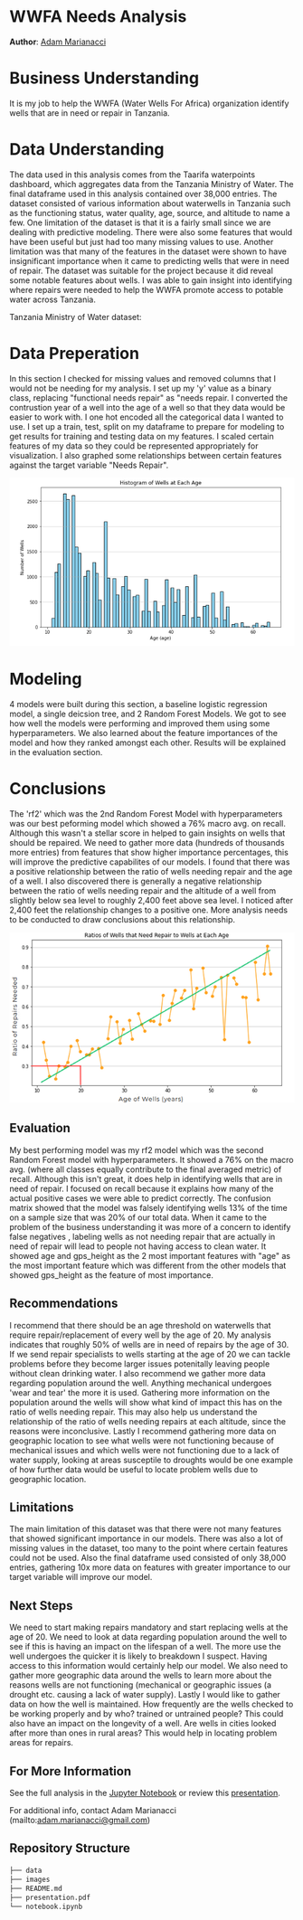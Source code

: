 # WWFA Needs Analysis 

**Author**: [Adam Marianacci](mailto:adam.marianacci@gmail.com)

# Business Understanding

It is my job to help the WWFA (Water Wells For Africa) organization identify wells that are in need or repair in Tanzania.

# Data Understanding

The data used in this analysis comes from the Taarifa waterpoints dashboard, which aggregates data from the Tanzania Ministry of Water. The final dataframe used in this analysis contained over 38,000 entries. The dataset consisted of various information about waterwells in Tanzania such as the functioning status, water quality,  age, source, and altitude to name a few. One limitation of the dataset is that it is a fairly small since we are dealing with predictive modeling. There were also some features that would have been useful but just had too many missing values to use. Another limitation was that many of the features in the dataset were shown to have insignificant importance when it came to predicting wells that were in need of repair. The dataset was suitable for the project because it did reveal some notable features about wells. I was able to gain insight into identifying where repairs were needed to help the WWFA promote access to potable water across Tanzania.

Tanzania Ministry of Water dataset: 

# Data Preperation

In this section I checked for missing values and removed columns that I would not be needing for my analysis. I set up my 'y' value as a binary class, replacing "functional needs repair" as "needs repair. I converted the contrustion year of a well into the age of a well so that they data would be easier to work with. I one hot encoded all the categorical data I wanted to use. I set up a train, test, split on my dataframe to prepare for modeling to get results for training and testing data on my features. I scaled certain features of my data so they could be represented appropriately for visualization. I also graphed some relationships between certain features against the target variable "Needs Repair".

![histogramwellstoage](images/histogramwellstoage.png)

# Modeling 

4 models were built during this section, a baseline logistic regression model, a single deicsion tree, and 2 Random Forest Models. We got to see how well the models were performing and improved them using some hyperparameters. We also learned about the feature importances of the model and how they ranked amongst each other. Results will be explained in the evaluation section.

# Conclusions

The 'rf2' which was the 2nd Random Forest Model with hyperparameters was our best peforming model which showed a 76% macro avg. on recall. Although this wasn't a stellar score in helped to gain insights on wells that should be repaired. We need to gather more data (hundreds of thousands more entries) from features that show higher importance percentages, this will improve the predictive capabilites of our models. I found that there was a positive relationship between the ratio of wells needing repair and the age of a well. I also discovered there is generally a negative relationship between the ratio of wells needing repair and the altitude of a well from slightly below sea level to roughly 2,400 feet above sea level. I noticed after 2,400 feet the relationship changes to a positive one. More analysis needs to be conducted to draw conclusions about this relationship.

![ratiorepairstoage](images/ratiorepairstoage.png)

## Evaluation 

My best performing model was my rf2 model which was the second Random Forest model with hyperparameters. It showed a 76% on the macro avg. (where all classes equally contribute to the final averaged metric) of recall. Although this isn't great, it does help in identifying wells that are in need of repair. I focused on recall because it explains how many of the actual positive cases we were able to predict correctly. The confusion matrix showed that the model was falsely identifying wells 13% of the time on a sample size that was 20% of our total data. When it came to the problem of  the business understanding it was more of a concern to identify false negatives , labeling wells as not needing repair that are actually in need of repair will lead to people not having access to clean water. It showed age and gps_height as the 2 most important features with "age" as the most important feature which was different from the other models that showed gps_height as the feature of most importance. 

## Recommendations

I recommend that there should be an age threshold on waterwells that require repair/replacement of every well by the age of 20. My analysis indicates that roughly 50% of wells are in need of repairs by the age of 30. If we send repair specialists to wells starting at the age of 20 we can tackle problems before they become larger issues potenitally leaving people without clean drinking water. I also recommend we gather more data regarding population around the well. Anything mechanical undergoes 'wear and tear' the more it is used. Gathering more information on the population around the wells will show what kind of impact this has on the ratio of wells needing repair. This may also help us understand the relationship of the ratio of wells needing repairs at each altitude, since the reasons were inconclusive. Lastly I recommend gathering more data on geographic location to see what wells were not functioning because of mechanical issues and which wells were not functioning due to a lack of water supply, looking at areas susceptile to droughts would be one example of how further data would be useful to locate problem wells due to geographic location.

## Limitations

The main limitation of this dataset was that there were not many features that showed significant importance in our models. There was also a lot of missing values in the dataset, too many to the point where certain features could not be used. Also the final dataframe used consisted of only 38,000 entries, gathering 10x more data on features with greater importance to our target variable will improve our model.

## Next Steps 

We need to start making repairs mandatory and start replacing wells at the age of 20. We need to look at data regarding population around the well to see if this is having an impact on the lifespan of a well. The more use the well undergoes the quicker it is likely to breakdown I suspect. Having access to this information would certainly help our model. We  also need to gather more geographic data around the wells to learn more about the reasons wells are not functioning (mechanical or geographic issues (a drought etc. causing a lack of water supply). Lastly I would like to gather data on how the well is maintained. How frequently are the wells checked to be working properly and by who? trained or untrained people? This could also have an impact on the longevity of a well. Are wells in cities looked after more than ones in rural areas? This would help in locating problem areas for repairs.

## For More Information

See the full analysis in the [Jupyter Notebook](https://github.com/adammarianacci/Waterwell_Analysis/blob/master/notebook.ipynb) or review this [presentation](https://github.com/adammarianacci/Waterwell_Analysis/blob/master/presentation.pdf).

For additional info, contact Adam Marianacci (mailto:adam.marianacci@gmail.com)


## Repository Structure

```
├── data
├── images
├── README.md
├── presentation.pdf
└── notebook.ipynb
```